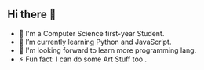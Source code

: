 ## Hi there 👋
- 🍄 I'm a Computer Science first-year Student.
- 🌱 I’m currently learning Python and JavaScript.
- 🎯 I'm looking forward to learn more programming lang.
- ⚡ Fun fact: I can do some Art Stuff too .  
  
<!--
**lifeaboutgreatgift/lifeaboutgreatgift** is a ✨ _special_ ✨ repository because its `README.md` (this file) appears on your GitHub profile.

Here are some ideas to get you started:

- 🔭 I’m currently working on ...
- 🌱 I’m currently learning ...
- 👯 I’m looking to collaborate on ...
- 🤔 I’m looking for help with ...
- 💬 Ask me about ...
- 📫 How to reach me: ...
- 😄 Pronouns: ...
- ⚡ Fun fact: ...
-->

